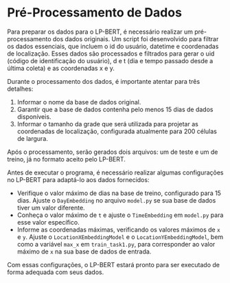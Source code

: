 # Pré-Processamento de Dados

Para preparar os dados para o LP-BERT, é necessário realizar um pré-processamento dos dados originais. Um script foi desenvolvido para filtrar os dados essenciais, que incluem o id do usuário, datetime e coordenadas de localização. Esses dados são processados e filtrados para gerar o uid (código de identificação do usuário), d e t (dia e tempo passado desde a última coleta) e as coordenadas x e y.

Durante o processamento dos dados, é importante atentar para três detalhes:

1. Informar o nome da base de dados original.
2. Garantir que a base de dados contenha pelo menos 15 dias de dados disponíveis.
3. Informar o tamanho da grade que será utilizada para projetar as coordenadas de localização, configurada atualmente para 200 células de largura.

Após o processamento, serão gerados dois arquivos: um de teste e um de treino, já no formato aceito pelo LP-BERT.

Antes de executar o programa, é necessário realizar algumas configurações no LP-BERT para adaptá-lo aos dados fornecidos:

- Verifique o valor máximo de dias na base de treino, configurado para 15 dias. Ajuste o `DayEmbedding` no arquivo `model.py` se sua base de dados tiver um valor diferente.
- Conheça o valor máximo de `t` e ajuste o `TimeEmbedding` em `model.py` para esse valor específico.
- Informe as coordenadas máximas, verificando os valores máximos de `x` e `y`. Ajuste o `LocationXEmbeddingModel` e o `LocationYEmbeddingModel`, bem como a variável `max_x` em `train_task1.py`, para corresponder ao valor máximo de `x` na sua base de dados de entrada.

Com essas configurações, o LP-BERT estará pronto para ser executado de forma adequada com seus dados.